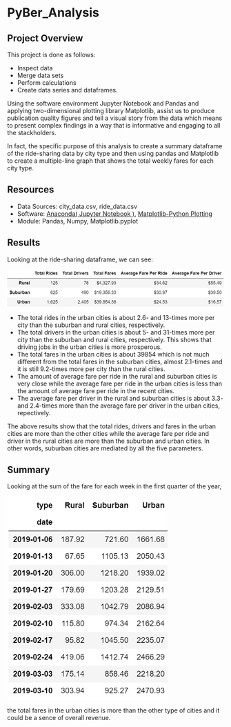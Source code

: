 # PyBer_Analysis

## Project Overview
This project is done as follows: 
   - Inspect data
   - Merge data sets
   - Perform calculations
   - Create data series and dataframes.
   
 Using the software environment Jupyter Notebook and Pandas and applying two-dimensional plotting library Matplotlib, assist us to produce publication quality figures
 and tell a visual story from the data which means to present complex findings in a way that is informative and engaging to all the stackholders. 
 
 In fact, the specific purpose of this analysis to create a summary dataframe of the ride-sharing data by city type and then using pandas and Matplotlib to create 
 a multiple-line graph that shows the total weekly fares for each city type. 
   
  

## Resources
- Data Sources: city_data.csv, ride_data.csv
- Software: [Anaconda( Jupyter Notebook )](https://www.anaconda.com/products/individual), [Matplotlib-Python Plotting](https://matplotlib.org/) 
- Module: Pandas, Numpy, Matplotlib.pyplot

## Results
Looking at the ride-sharing dataframe, we can see:


![here](https://github.com/halmasieh/PyBer_Analysis/blob/main/ride_sharing_data.PNG)



   - The total rides in the urban cities is about 2.6- and 13-times more per city than the suburban and rural cities, respectively.
   - The total drivers in the urban cities is about 5- and 31-times more per city than the suburban and rural cities, respectively. This shows that driving jobs
   in the urban cities is more prosperous.
   - The total fares in the urban cities is about 39854 which is not much different from the total fares in the suburban cities, almost 2.1-times and it is still
   9.2-times more per city than the rural cities.
   - The amount of average fare per ride in the rural and suburban cities is very close while the average fare per ride in the urban cities is less than the 
   amount of average fare per ride in the recent cities.
   - The average fare per driver in the rural and suburban cities is about 3.3- and 2.4-times more than the average fare per driver in the urban cities, repectively.

The above results show that the total rides, drivers and fares in the urban cities are more than the other cities while the average fare per ride and driver in the rural 
cities are more than the suburban and urban cities. In other words, suburban cities are mediated by all the five parameters.

## Summary
Looking at the sum of the fare for each week in the first quarter of the year, 



![here](https://github.com/halmasieh/PyBer_Analysis/blob/main/sum_fare.PNG)



the total fares in the urban cities is more than the other type of cities and it could be a sence of overall revenue.
